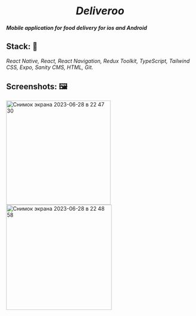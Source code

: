 <h1 align=center><i>Deliveroo</i></h1>

#### _Mobile application for food delivery for ios and Android_

## Stack: :wrench:

_React Native, React, React Navigation, Redux Toolkit, TypeScript, Tailwind CSS, Expo, Sanity CMS, HTML, Git._

## Screenshots: 🖼️

<img width="280" alt="Снимок экрана 2023-06-28 в 22 47 30" src="https://github.com/Guzzlerx/deliveroo/assets/92124996/18acb166-0a70-48c4-a217-49ddb7eb024b">
<img width="283" alt="Снимок экрана 2023-06-28 в 22 48 58" src="https://github.com/Guzzlerx/deliveroo/assets/92124996/262d1bff-093a-4db0-9823-e089cf96d9d3">

